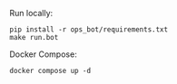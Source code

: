 Run locally:

```
pip install -r ops_bot/requirements.txt
make run.bot
```

Docker Compose:

```
docker compose up -d
```

